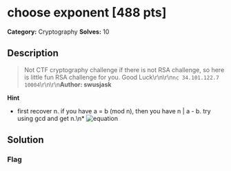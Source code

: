 # choose exponent [488 pts]

**Category:** Cryptography
**Solves:** 10

## Description
>Not CTF cryptography challenge if there is not RSA challenge, so here is little fun RSA challenge for you. Good Luck\r\n\r\n`nc 34.101.122.7 10004`\r\n\r\n**Author: swusjask**

**Hint**
* first recover n. if you have a = b (mod n), then you have n | a - b. try using gcd and get n.\n* ![equation](https://latex.codecogs.com/png.image?\\dpi{110}\\bg{white}m^{ab}\\equiv(m^a)^b\\mod&space;n)

## Solution

### Flag

